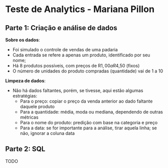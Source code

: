 # Teste de Analytics - Mariana Pillon

## Parte 1: Criação e análise de dados
**Sobre os dados**: 
* Foi simulado o controle de vendas de uma padaria
* Cada entrada se refere a apenas um produto, identificado por seu nome;
* Há 8 produtos possíveis, com preços de R$1,00 a R$4,50 (fixos)
* O número de unidades do produto compradas (quantidade) vai de 1 a 10

**Limpeza de dados**:
* Não há dados faltantes, porém, se tivesse, aqui estão algumas estratégias:
  * Para o preço: copiar o preço da venda anterior ao dado faltante daquele produto
  * Para a quantidade: média, moda ou mediana, dependendo de outras métricas
  * Para o nome do produto: predição com base na categoria e preço
  * Para a data: se for importante para a análise, tirar aquela linha; se não, ignorar a coluna data

## Parte 2: SQL
TODO
